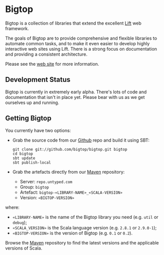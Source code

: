 Bigtop
======

Bigtop is a collection of libraries that extend the excellent [Lift] web framework.

[Lift]: http://liftweb.net

The goals of Bigtop are to provide comprehensive and flexible libraries to automate common tasks, and to make it even easier to develop highly interactive web sites using Lift. There is a strong focus on documentation and providing a consistent architecture.

Please see the [web site] for more information.

[web site]: http://bigtopweb.com

Development Status
------------------

Bigtop is currently in extremely early alpha. There's lots of code and documentation that isn't in place yet. Please bear with us as we get ourselves up and running.

Getting Bigtop
--------------

You currently have two options:

 - Grab the source code from our [Github] repo and build it using SBT:
 
       git clone git://github.com/bigtop/bigtop.git bigtop
       cd bigtop
       sbt update
       sbt publish-local

 - Grab the artefacts directly from our [Maven] repository:
 
   - Server: `repo.untyped.com`
   - Group: `bigtop`
   - Artefact: `bigtop-«LIBRARY-NAME»_«SCALA-VERSION»`
   - Version: `«BIGTOP-VERSION»`

where:

 - `«LIBRARY-NAME»` is the name of the Bigtop library you need (e.g. `util` or `debug`);
 - `«SCALA_VERSION»` is the Scala language version (e.g. `2.8.1` or `2.9.0-1`);
 - `«BIGTOP-VERSION»` is the version of Bigtop (e.g. `0.1` or `0.2`).

Browse the [Maven] repository to find the latest versions and the applicable versions of Scala.

[Github]: https://github.com/bigtop/bigtop
[Maven]: http://repo.untyped.com/bigtop

